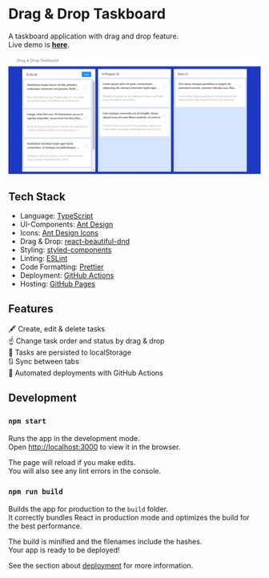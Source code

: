 # Drag & Drop Taskboard

A taskboard application with drag and drop feature.  
Live demo is **[here](https://onderonur.github.io/drag-and-drop-taskboard/)**.

<img src="./screenshots/example.jpg" />

## Tech Stack

- Language: [TypeScript](https://www.typescriptlang.org/)
- UI-Components: [Ant Design](https://ant.design/)
- Icons: [Ant Design Icons](https://ant.design/components/icon/)
- Drag & Drop: [react-beautiful-dnd](https://github.com/atlassian/react-beautiful-dnd)
- Styling: [styled-components](https://styled-components.com/)
- Linting: [ESLint](https://eslint.org/)
- Code Formatting: [Prettier](https://prettier.io/)
- Deployment: [GitHub Actions](https://github.com/features/actions)
- Hosting: [GitHub Pages](https://pages.github.com/)

## Features

🖋 Create, edit & delete tasks  
☝ Change task order and status by drag & drop  
💾 Tasks are persisted to localStorage  
🔃 Sync between tabs  
🚀 Automated deployments with GitHub Actions  

## Development
### `npm start`

Runs the app in the development mode.\
Open [http://localhost:3000](http://localhost:3000) to view it in the browser.

The page will reload if you make edits.\
You will also see any lint errors in the console.

### `npm run build`

Builds the app for production to the `build` folder.\
It correctly bundles React in production mode and optimizes the build for the best performance.

The build is minified and the filenames include the hashes.\
Your app is ready to be deployed!

See the section about [deployment](https://facebook.github.io/create-react-app/docs/deployment) for more information.
